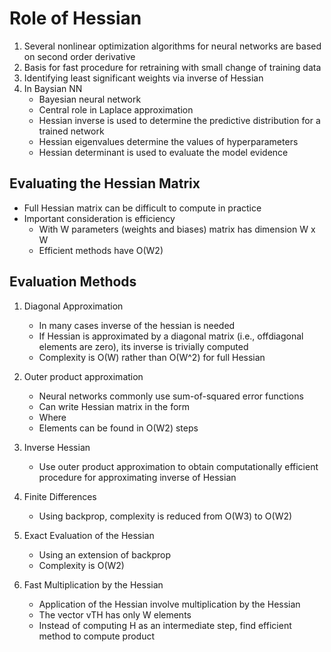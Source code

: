 # Role of Hessian

1. Several nonlinear optimization algorithms for neural networks are based on second order derivative
2. Basis for fast procedure for retraining with small change of training data
3. Identifying least significant weights via inverse of Hessian
4. In Baysian NN
    - Bayesian neural network
    - Central role in Laplace approximation
    - Hessian inverse is used to determine the predictive distribution for a trained network
    - Hessian eigenvalues determine the values of hyperparameters
    - Hessian determinant is used to evaluate the model evidence

## Evaluating the Hessian Matrix

- Full Hessian matrix can be difficult to compute in practice
- Important consideration is efficiency
    - With W parameters (weights and biases) matrix has dimension W x W
    - Efficient methods have O(W2)

## Evaluation Methods

1. Diagonal Approximation
    - In many cases inverse of the hessian is needed
    - If Hessian is approximated by a diagonal matrix (i.e., offdiagonal elements are zero), its inverse is trivially computed
    - Complexity is O(W) rather than O(W^2) for full Hessian

2. Outer product approximation
    - Neural networks commonly use sum-of-squared error functions
    - Can write Hessian matrix in the form
    - Where
    - Elements can be found in O(W2) steps

3. Inverse Hessian
    - Use outer product approximation to obtain computationally efficient procedure for approximating inverse of Hessian

4. Finite Differences
    - Using backprop, complexity is reduced from O(W3) to O(W2)

5. Exact Evaluation of the Hessian
    - Using an extension of backprop
    - Complexity is O(W2)

6. Fast Multiplication by the Hessian
    - Application of the Hessian involve multiplication by the Hessian
    - The vector vTH has only W elements
    - Instead of computing H as an intermediate step, find efficient method to compute product
